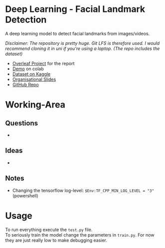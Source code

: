 # Deep Learning - Facial Landmark Detection
A deep learning model to detect facial landmarks from images/videos.

_Disclaimer: The repository is pretty huge. Git LFS is therefore used. I would recommend cloning it in uni if you're using a laptop. (The repo includes the dataset)_

+ [Overleaf Project](https://www.overleaf.com/8268422246bjnxsrvsbqxn) for the report
+ [Demo](https://colab.research.google.com/github/StrangeGirlMurph/DeepLearning-FacialLandmarkDetection/blob/master/demo.ipynb) on colab
+ [Dataset on Kaggle](https://www.kaggle.com/c/facial-keypoints-detection/overview)
+ [Organisational Slides](https://docs.google.com/presentation/d/1Lbggpj_nj4RomOm4q35XUcoOoDsIDvT18GLpOIygC2Q/edit#slide=id.p)
+ [GitHub Repo](https://github.com/StrangeGirlMurph/DeepLearning-FacialLandmarkDetection)

# Working-Area
## Questions
+ 
## Ideas
+
## Notes
+ Changing the tensorflow log-level: `$Env:TF_CPP_MIN_LOG_LEVEL = "3"` (powershell)

# Usage
To run everything execute the `test.py` file.  
To seriously train the model change the parameters in `train.py`. For now they are just really low to make debugging easier.